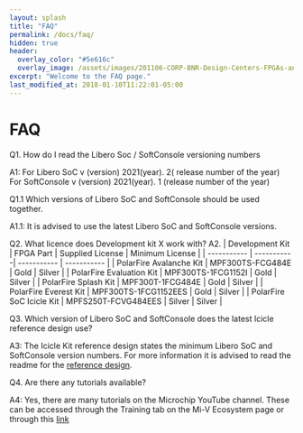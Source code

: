 ```yaml
---
layout: splash
title: "FAQ"
permalink: /docs/faq/
hidden: true
header:
  overlay_color: "#5e616c"
  overlay_image: /assets/images/201106-CORP-BNR-Design-Centers-FPGAs-and-plds-Banner-2880x280.jpg
excerpt: "Welcome to the FAQ page."
last_modified_at: 2018-01-10T11:22:01-05:00
---
```


# FAQ 

Q1. How do I read the Libero Soc / SoftConsole versioning numbers 

A1: For Libero SoC  v (version) 2021(year). 2( release number of the year) 
   For SoftConsole v (version) 2021(year). 1 (release number of the year) 

Q1.1 Which versions of Libero SoC and SoftConsole should be used together.

A1.1: It is advised to use the latest Libero SoC and SoftConsole versions. 

Q2. What licence does Development kit X work with? 
A2.
| Development Kit | FPGA Part  | Supplied License | Minimum License | 
| -----------     | -----------| -----------      | -----------     |
| PolarFire Avalanche Kit  | MPF300TS-FCG484E     | Gold   | Silver |
| PolarFire Evaluation Kit | MPF300TS-1FCG1152I   | Gold   | Silver |
| PolarFire Splash Kit     | MPF300T-1FCG484E     | Gold   | Silver | 
| PolarFire Everest Kit    | MPF300TS-1FCG1152EES | Gold   | Silver |
| PolarFire SoC Icicle Kit | MPFS250T-FCVG484EES  | Silver | Silver |


Q3. Which version of Libero SoC and SoftConsole does the latest Icicle reference design use? 

A3: The Icicle Kit reference design states the minimum Libero SoC and SoftConsole version numbers. For more information it is advised to read the readme for the [reference design](https://github.com/polarfire-soc/icicle-kit-reference-design). 

Q4. Are there any tutorials available? 

A4: Yes, there are many tutorials on the Microchip YouTube channel. These can be accessed through the Training tab on the Mi-V Ecosystem page or through this [link](https://mi-v-ecosystem.github.io/docs/training/) 
